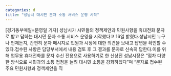 ```yaml
---
categories: d
title: "성남시 대시민 문자 소통 서비스 운영 시작"
---
```

[경기동부매일=문영일 기자] 성남시가 시민들의 정책제안과 민원사항을 휴대전화 문자로 받고 답하는 대시민 문자 소통 서비스 운영을 시작했다고 16일 밝혔다.성남시민 누구나 언제든지, 간편히 문자 메시지로 민원과 시정에 대한 의견을 보내고 답변을 확인할 수 있다.접수된 사항은 담당부서에서 내용 검토 후 그 결과를 문자로 신속히 답한다.이를 위해 업무용 휴대전화를 문자 수신 전용으로 사용하기로 한 신상진 성남시장은 “점차 다양한 방식으로 시민과의 소통 접점을 늘려 대시민 소통을 강화하겠다”며 “문자로 접수된 주요 민원사항과 정책제안을 직